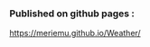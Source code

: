
<!-- By Meryem ACHEMLAL using Reactjs  -->
### Published on github pages :
https://meriemu.github.io/Weather/

